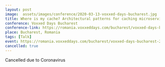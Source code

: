 ```yaml
---
layout: post
image:  assets/images/conference/2020-03-13-voxxed-days-bucharest.jpg
title: Where is my cache? Architectural patterns for caching microservices
conference: Voxxed Days Bucharest
conference-link: https://romania.voxxeddays.com/bucharest/voxxed-days-bucharest-2020/
place: Bucharest, Romania
tags: [Talk]
event: https://romania.voxxeddays.com/bucharest/voxxed-days-bucharest-2020/
cancelled: true
---
```


Cancelled due to Coronavirus
